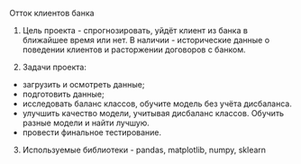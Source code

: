 Отток клиентов банка

1. Цель проекта - спрогнозировать, уйдёт клиент из банка в ближайшее время или нет.
В наличии - исторические данные о поведении клиентов и расторжении договоров с банком. 

2. Задачи проекта:
- загрузить и осмотреть данные;
- подготовить данные;
- исследовать баланс классов, обучите модель без учёта дисбаланса.
- улучшить качество модели, учитывая дисбаланс классов. Обучить разные модели и найти лучшую.
- провести финальное тестирование.

3. Используемые библиотеки - pandas, matplotlib, numpy, sklearn
